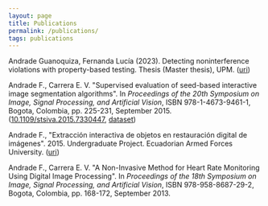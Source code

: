 ```yaml
---
layout: page
title: Publications
permalink: /publications/
tags: publications
---
```


Andrade Guanoquiza, Fernanda Lucía (2023). Detecting noninterference violations with property-based
testing. Thesis (Master thesis), UPM.
([uri](https://oa.upm.es/75865/1/TFM_FERNANDA_ANDRADE_GUANOQUIZA.pdf))

Andrade F., Carrera E. V. "Supervised evaluation of seed-based interactive image segmentation
algorithms". In _Proceedings of the 20th Symposium on Image, Signal Processing, and Artificial
Vision_, ISBN 978-1-4673-9461-1, Bogota, Colombia, pp. 225-231, September 2015.
([10.1109/stsiva.2015.7330447](https://ieeexplore.ieee.org/document/7330447),
[dataset](https://github.com/flandrade/dataset-interactive-algorithms))

Andrade F., "Extracción interactiva de objetos en restauración digital de imágenes". 2015.
Undergraduate Project. Ecuadorian Armed Forces University.
([uri](http://repositorio.espe.edu.ec/handle/21000/10887))

Andrade F., Carrera E. V. "A Non-Invasive Method for Heart Rate Monitoring Using Digital Image
Processing". In _Proceedings of the 18th Symposium on Image, Signal Processing, and Artificial
Vision_, ISBN 978-958-8687-29-2, Bogota, Colombia, pp. 168-172, September 2013.
